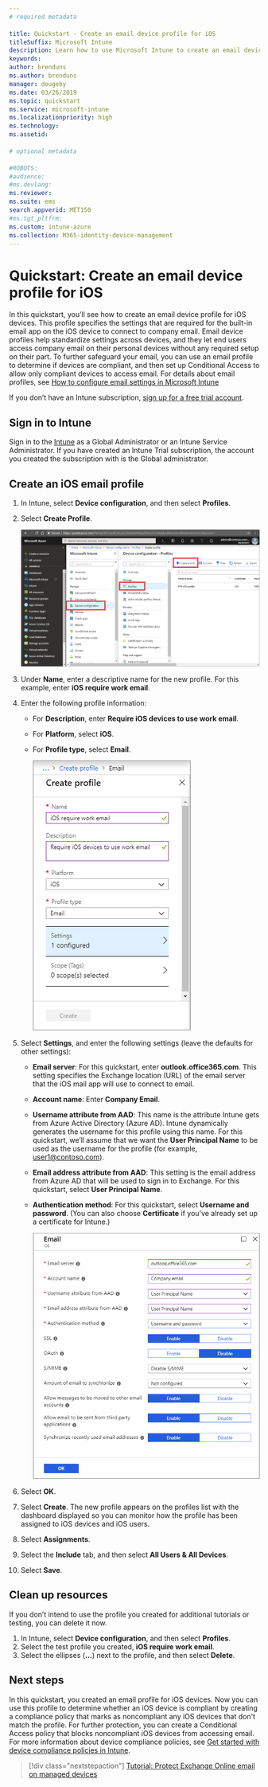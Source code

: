 ```yaml
---
# required metadata

title: Quickstart - Create an email device profile for iOS
titleSuffix: Microsoft Intune
description: Learn how to use Microsoft Intune to create an email device profile so iOS devices can securely connect to company email.
keywords:
author: brenduns
ms.author: brenduns
manager: dougeby
ms.date: 03/26/2019
ms.topic: quickstart
ms.service: microsoft-intune
ms.localizationpriority: high
ms.technology:
ms.assetid: 

# optional metadata

#ROBOTS:
#audience:
#ms.devlang:
ms.reviewer:
ms.suite: ems
search.appverid: MET150
#ms.tgt_pltfrm:
ms.custom: intune-azure
ms.collection: M365-identity-device-management
---
```


# Quickstart: Create an email device profile for iOS

In this quickstart, you’ll see how to create an email device profile for iOS devices. This profile specifies the settings that are required for the built-in email app on the iOS device to connect to company email. Email device profiles help standardize settings across devices, and they let end users access company email on their personal devices without any required setup on their part. To further safeguard your email, you can use an email profile to determine if devices are compliant, and then set up Conditional Access to allow only compliant devices to access email. For details about email profiles, see [How to configure email settings in Microsoft Intune](../email-settings-configure.md)

If you don’t have an Intune subscription, [sign up for a free trial account](../free-trial-sign-up.md).

## Sign in to Intune

Sign in to the [Intune](https://aka.ms/intuneportal) as a Global Administrator or an Intune Service Administrator. If you have created an Intune Trial subscription, the account you created the subscription with is the Global administrator.

## Create an iOS email profile
1. In Intune, select **Device configuration**, and then select **Profiles**.
2. Select **Create Profile**.
   
   ![Create an email profile for iOS](./media/quickstart-email-profile/ios-create-profile.png)

3. Under **Name**, enter a descriptive name for the new profile. For this example, enter **iOS require work email**.
4. Enter the following profile information:
   - For **Description**, enter **Require iOS devices to use work email**.
   - For **Platform**, select **iOS**.
   - For **Profile type**, select **Email**.
    
     ![Create an email profile for use with iOS](./media/quickstart-email-profile/ios-email-profile-name.png)

5. Select **Settings**, and enter the following settings (leave the defaults for other settings):
   - **Email server**: For this quickstart, enter **outlook.office365.com**. This setting specifies the Exchange location (URL) of the email server that the iOS mail app will use to connect to email.
   - **Account name**: Enter **Company Email**.
   - **Username attribute from AAD**: This name is the attribute Intune gets from Azure Active Directory (Azure AD). Intune dynamically generates the username for this profile using this name. For this quickstart, we’ll assume that we want the **User Principal Name** to be used as the username for the profile (for example, user1@contoso.com).
   - **Email address attribute from AAD**: This setting is the email address from Azure AD that will be used to sign in to Exchange. For this quickstart, select **User Principal Name**.
   - **Authentication method**: For this quickstart, select **Username and password**. (You can also choose **Certificate** if you’ve already set up a certificate for Intune.)
    
     ![Create an email profile for iOS use](./media/quickstart-email-profile/ios-email-profile.png)

6. Select **OK**.
7. Select **Create**. The new profile appears on the profiles list with the dashboard displayed so you can monitor how the profile has been assigned to iOS devices and iOS users.
8. Select **Assignments**.
9. Select the **Include** tab, and then select **All Users & All Devices**. 
10. Select **Save**.

## Clean up resources
If you don’t intend to use the profile you created for additional tutorials or testing, you can delete it now.
1. In Intune, select **Device configuration**, and then select **Profiles**.
2. Select the test profile you created, **iOS require work email**.
3. Select the ellipses (**...**) next to the profile, and then select **Delete**.

## Next steps

In this quickstart, you created an email profile for iOS devices. Now you can use this profile to determine whether an iOS device is compliant by creating a compliance policy that marks as noncompliant any iOS devices that don't match the profile. For further protection, you can create a Conditional Access policy that blocks noncompliant iOS devices from accessing email. For more information about device compliance policies, see [Get started with device compliance policies in Intune](../protect/device-compliance-get-started.md).

> [!div class="nextstepaction"]
> [Tutorial: Protect Exchange Online email on managed devices](../tutorial-protect-email-on-enrolled-devices.md)
